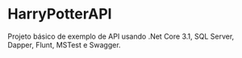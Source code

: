 # HarryPotterAPI
Projeto básico de exemplo de API usando .Net Core 3.1, SQL Server, Dapper, Flunt, MSTest e Swagger.

